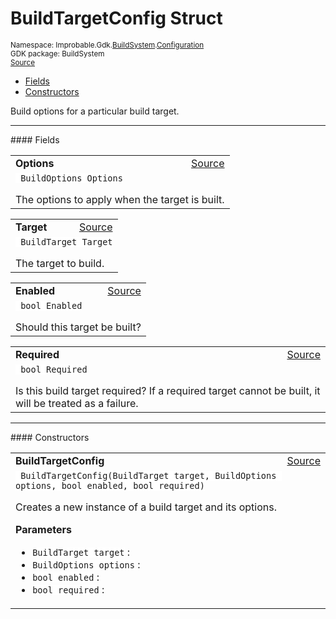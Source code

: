 
# BuildTargetConfig Struct
<sup>
Namespace: Improbable.Gdk.<a href="{{urlRoot}}/api/build-system-index">BuildSystem</a>.<a href="{{urlRoot}}/api/build-system/configuration-index">Configuration</a><br/>
GDK package: BuildSystem<br/>
<a href="https://www.github.com/spatialos/gdk-for-unity/blob/3a2a2965/workers/unity/Packages/io.improbable.gdk.buildsystem/Configuration/BuildTargetConfig.cs/#L10">Source</a>
<style>
a code {
                    padding: 0em 0.25em!important;
}
code {
                    background-color: #ffffff!important;
}
</style>
</sup>
<nav id="pageToc" class="page-toc"><ul><li><a href="#fields">Fields</a>
<li><a href="#constructors">Constructors</a>
</ul></nav>

</p>



<p>Build options for a particular build target. </p>








</p>
<hr style="width:100%; border-top-color:#d8d8d8" />
#### Fields


</p>




<table width="100%">
    <tr>
        <td style="border-right:none"><a id="options"></a><b>Options</b></td>
        <td style="border-left:none; text-align:right"><a href="https://www.github.com/spatialos/gdk-for-unity/blob/3a2a2965/workers/unity/Packages/io.improbable.gdk.buildsystem/Configuration/BuildTargetConfig.cs/#L15">Source</a></td>
    </tr>
    <tr>
        <td colspan="2">
<code> BuildOptions Options</code></p>
The options to apply when the target is built. 

</td>
    </tr>
</table>


<table width="100%">
    <tr>
        <td style="border-right:none"><a id="target"></a><b>Target</b></td>
        <td style="border-left:none; text-align:right"><a href="https://www.github.com/spatialos/gdk-for-unity/blob/3a2a2965/workers/unity/Packages/io.improbable.gdk.buildsystem/Configuration/BuildTargetConfig.cs/#L20">Source</a></td>
    </tr>
    <tr>
        <td colspan="2">
<code> BuildTarget Target</code></p>
The target to build. 

</td>
    </tr>
</table>


<table width="100%">
    <tr>
        <td style="border-right:none"><a id="enabled"></a><b>Enabled</b></td>
        <td style="border-left:none; text-align:right"><a href="https://www.github.com/spatialos/gdk-for-unity/blob/3a2a2965/workers/unity/Packages/io.improbable.gdk.buildsystem/Configuration/BuildTargetConfig.cs/#L25">Source</a></td>
    </tr>
    <tr>
        <td colspan="2">
<code> bool Enabled</code></p>
Should this target be built? 

</td>
    </tr>
</table>


<table width="100%">
    <tr>
        <td style="border-right:none"><a id="required"></a><b>Required</b></td>
        <td style="border-left:none; text-align:right"><a href="https://www.github.com/spatialos/gdk-for-unity/blob/3a2a2965/workers/unity/Packages/io.improbable.gdk.buildsystem/Configuration/BuildTargetConfig.cs/#L31">Source</a></td>
    </tr>
    <tr>
        <td colspan="2">
<code> bool Required</code></p>
Is this build target required? If a required target cannot be built, it will be treated as a failure. 

</td>
    </tr>
</table>







</p>
<hr style="width:100%; border-top-color:#d8d8d8" />
#### Constructors


</p>




<table width="100%">
    <tr>
        <td style="border-right:none"><a id="buildtargetconfig-buildtarget-buildoptions-bool-bool"></a><b>BuildTargetConfig</b></td>
        <td style="border-left:none; text-align:right"><a href="https://www.github.com/spatialos/gdk-for-unity/blob/3a2a2965/workers/unity/Packages/io.improbable.gdk.buildsystem/Configuration/BuildTargetConfig.cs/#L60">Source</a></td>
    </tr>
    <tr>
        <td colspan="2">
<code> BuildTargetConfig(BuildTarget target, BuildOptions options, bool enabled, bool required)</code></p>
Creates a new instance of a build target and its options. 


</p>

<b>Parameters</b>

<ul>
<li><code>BuildTarget target</code> : </li>
<li><code>BuildOptions options</code> : </li>
<li><code>bool enabled</code> : </li>
<li><code>bool required</code> : </li>
</ul>





</td>
    </tr>
</table>






